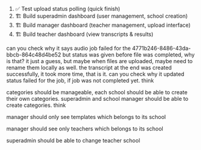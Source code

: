   1. ✅ Test upload status polling (quick finish)
  2. 🏗️ Build superadmin dashboard (user management, school creation)
  3. 🏗️ Build manager dashboard (teacher management, upload interface)
  4. 🏗️ Build teacher dashboard (view transcripts & results)

  can you check why it says audio job failed for the 4771b246-8486-43da-bbcb-864c48d4be52
  but status was given before file was completed, why is that? it just a guess, but maybe when files are uploaded, maybe need to rename them locally as well. the transcript at the end was created successfully, it took more time, that is it. can you check why it updated status failed for the job, if job was not completed yet. think


categories should be manageable, each school should be able to create their own categories. superadmin and school manager should be able to create categories. think



manager should only see templates which belongs to its school

manager should see only teachers which belongs to its school

superadmin should be able to change teacher school